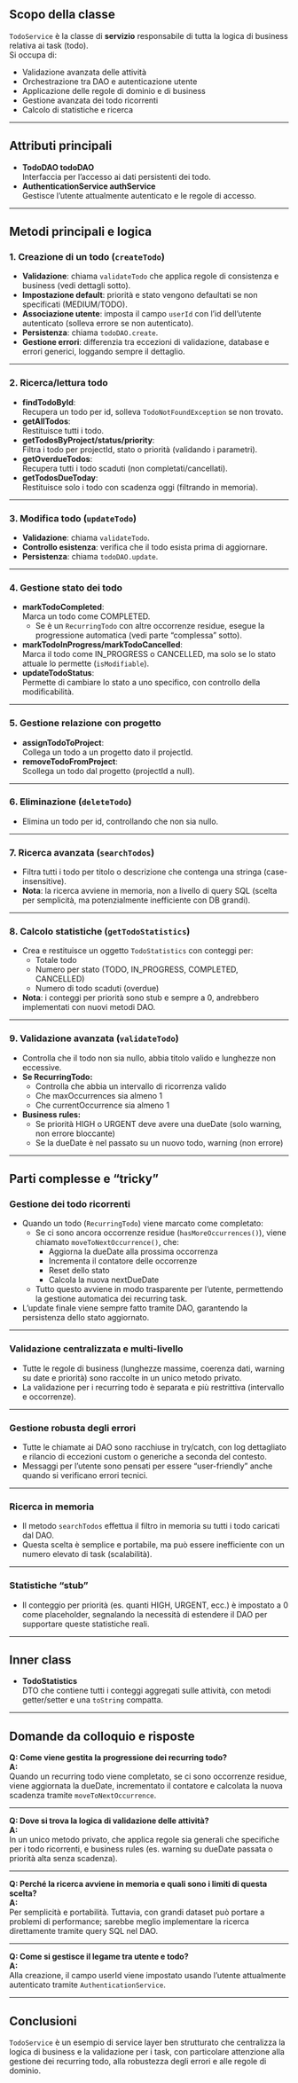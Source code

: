 ## Scopo della classe

`TodoService` è la classe di **servizio** responsabile di tutta la logica di business relativa ai task (todo).  
Si occupa di:
- Validazione avanzata delle attività
- Orchestrazione tra DAO e autenticazione utente
- Applicazione delle regole di dominio e di business
- Gestione avanzata dei todo ricorrenti
- Calcolo di statistiche e ricerca

---

## Attributi principali

- **TodoDAO todoDAO**  
  Interfaccia per l’accesso ai dati persistenti dei todo.
- **AuthenticationService authService**  
  Gestisce l’utente attualmente autenticato e le regole di accesso.

---

## Metodi principali e logica

### 1. Creazione di un todo (`createTodo`)

- **Validazione**: chiama `validateTodo` che applica regole di consistenza e business (vedi dettagli sotto).
- **Impostazione default**: priorità e stato vengono defaultati se non specificati (MEDIUM/TODO).
- **Associazione utente**: imposta il campo `userId` con l’id dell’utente autenticato (solleva errore se non autenticato).
- **Persistenza**: chiama `todoDAO.create`.
- **Gestione errori**: differenzia tra eccezioni di validazione, database e errori generici, loggando sempre il dettaglio.

---

### 2. Ricerca/lettura todo

- **findTodoById**:  
  Recupera un todo per id, solleva `TodoNotFoundException` se non trovato.
- **getAllTodos**:  
  Restituisce tutti i todo.
- **getTodosByProject/status/priority**:  
  Filtra i todo per projectId, stato o priorità (validando i parametri).
- **getOverdueTodos**:  
  Recupera tutti i todo scaduti (non completati/cancellati).
- **getTodosDueToday**:  
  Restituisce solo i todo con scadenza oggi (filtrando in memoria).

---

### 3. Modifica todo (`updateTodo`)

- **Validazione**: chiama `validateTodo`.
- **Controllo esistenza**: verifica che il todo esista prima di aggiornare.
- **Persistenza**: chiama `todoDAO.update`.

---

### 4. Gestione stato dei todo

- **markTodoCompleted**:  
  Marca un todo come COMPLETED.  
  - Se è un `RecurringTodo` con altre occorrenze residue, esegue la progressione automatica (vedi parte “complessa” sotto).
- **markTodoInProgress/markTodoCancelled**:  
  Marca il todo come IN_PROGRESS o CANCELLED, ma solo se lo stato attuale lo permette (`isModifiable`).
- **updateTodoStatus**:  
  Permette di cambiare lo stato a uno specifico, con controllo della modificabilità.

---

### 5. Gestione relazione con progetto

- **assignTodoToProject**:  
  Collega un todo a un progetto dato il projectId.
- **removeTodoFromProject**:  
  Scollega un todo dal progetto (projectId a null).

---

### 6. Eliminazione (`deleteTodo`)

- Elimina un todo per id, controllando che non sia nullo.

---

### 7. Ricerca avanzata (`searchTodos`)

- Filtra tutti i todo per titolo o descrizione che contenga una stringa (case-insensitive).
- **Nota**: la ricerca avviene in memoria, non a livello di query SQL (scelta per semplicità, ma potenzialmente inefficiente con DB grandi).

---

### 8. Calcolo statistiche (`getTodoStatistics`)

- Crea e restituisce un oggetto `TodoStatistics` con conteggi per:
  - Totale todo
  - Numero per stato (TODO, IN_PROGRESS, COMPLETED, CANCELLED)
  - Numero di todo scaduti (overdue)
- **Nota**: i conteggi per priorità sono stub e sempre a 0, andrebbero implementati con nuovi metodi DAO.

---

### 9. Validazione avanzata (`validateTodo`)

- Controlla che il todo non sia nullo, abbia titolo valido e lunghezze non eccessive.
- **Se RecurringTodo:**
  - Controlla che abbia un intervallo di ricorrenza valido
  - Che maxOccurrences sia almeno 1
  - Che currentOccurrence sia almeno 1
- **Business rules:**
  - Se priorità HIGH o URGENT deve avere una dueDate (solo warning, non errore bloccante)
  - Se la dueDate è nel passato su un nuovo todo, warning (non errore)

---

## Parti complesse e “tricky”

### **Gestione dei todo ricorrenti**

- Quando un todo (`RecurringTodo`) viene marcato come completato:
  - Se ci sono ancora occorrenze residue (`hasMoreOccurrences()`), viene chiamato `moveToNextOccurrence()`, che:
    - Aggiorna la dueDate alla prossima occorrenza
    - Incrementa il contatore delle occorrenze
    - Reset dello stato
    - Calcola la nuova nextDueDate
  - Tutto questo avviene in modo trasparente per l’utente, permettendo la gestione automatica dei recurring task.
- L’update finale viene sempre fatto tramite DAO, garantendo la persistenza dello stato aggiornato.

---

### **Validazione centralizzata e multi-livello**

- Tutte le regole di business (lunghezze massime, coerenza dati, warning su date e priorità) sono raccolte in un unico metodo privato.
- La validazione per i recurring todo è separata e più restrittiva (intervallo e occorrenze).

---

### **Gestione robusta degli errori**

- Tutte le chiamate ai DAO sono racchiuse in try/catch, con log dettagliato e rilancio di eccezioni custom o generiche a seconda del contesto.
- Messaggi per l’utente sono pensati per essere “user-friendly” anche quando si verificano errori tecnici.

---

### **Ricerca in memoria**

- Il metodo `searchTodos` effettua il filtro in memoria su tutti i todo caricati dal DAO.
- Questa scelta è semplice e portabile, ma può essere inefficiente con un numero elevato di task (scalabilità).

---

### **Statistiche “stub”**

- Il conteggio per priorità (es. quanti HIGH, URGENT, ecc.) è impostato a 0 come placeholder, segnalando la necessità di estendere il DAO per supportare queste statistiche reali.

---

## Inner class

- **TodoStatistics**  
  DTO che contiene tutti i conteggi aggregati sulle attività, con metodi getter/setter e una `toString` compatta.

---

## Domande da colloquio e risposte

**Q: Come viene gestita la progressione dei recurring todo?**  
**A:**  
Quando un recurring todo viene completato, se ci sono occorrenze residue, viene aggiornata la dueDate, incrementato il contatore e calcolata la nuova scadenza tramite `moveToNextOccurrence`.

---

**Q: Dove si trova la logica di validazione delle attività?**  
**A:**  
In un unico metodo privato, che applica regole sia generali che specifiche per i todo ricorrenti, e business rules (es. warning su dueDate passata o priorità alta senza scadenza).

---

**Q: Perché la ricerca avviene in memoria e quali sono i limiti di questa scelta?**  
**A:**  
Per semplicità e portabilità. Tuttavia, con grandi dataset può portare a problemi di performance; sarebbe meglio implementare la ricerca direttamente tramite query SQL nel DAO.

---

**Q: Come si gestisce il legame tra utente e todo?**  
**A:**  
Alla creazione, il campo userId viene impostato usando l’utente attualmente autenticato tramite `AuthenticationService`.

---

## Conclusioni

`TodoService` è un esempio di service layer ben strutturato che centralizza la logica di business e la validazione per i task, con particolare attenzione alla gestione dei recurring todo, alla robustezza degli errori e alle regole di dominio.